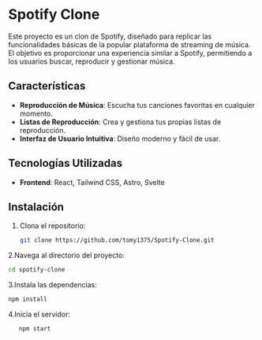 # Spotify Clone

Este proyecto es un clon de Spotify, diseñado para replicar las funcionalidades básicas de la popular plataforma de streaming de música. El objetivo es proporcionar una experiencia similar a Spotify, permitiendo a los usuarios buscar, reproducir y gestionar música.

## Características

- **Reproducción de Música**: Escucha tus canciones favoritas en cualquier momento.
- **Listas de Reproducción**: Crea y gestiona tus propias listas de reproducción.
- **Interfaz de Usuario Intuitiva**: Diseño moderno y fácil de usar.

## Tecnologías Utilizadas

- **Frontend**: React, Tailwind CSS, Astro, Svelte


## Instalación

1. Clona el repositorio:
   ```bash
   git clone https://github.com/tomy1375/Spotify-Clone.git
2.Navega al directorio del proyecto:
  ```bash
  cd spotify-clone
```
3.Instala las dependencias:
   ```bash
   npm install
```
4.Inicia el servidor:
```bash
   npm start
